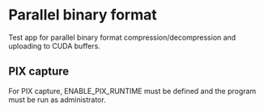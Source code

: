 # Parallel binary format

Test app for parallel binary format compression/decompression and uploading to CUDA buffers.

## PIX capture

For PIX capture, ENABLE_PIX_RUNTIME must be defined and the program must be run as administrator.